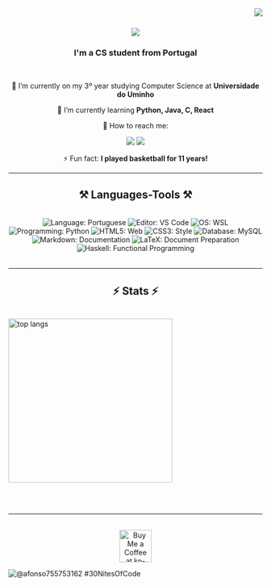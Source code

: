 <img align="right" src="https://visitor-badge.laobi.icu/badge?page_id=27Nizzo.27Nizzo" />

<h1 align="center">
    <img src="https://readme-typing-svg.herokuapp.com/?font=Righteous&size=35&center=true&vCenter=true&width=500&height=70&duration=4000&lines=Hi+There!+👋;+I'm+Nizzo!;" />
</h1>

<h3 align="center">I'm a CS student from Portugal</h3>

<br/>

<div align="center">
 
🔭 I’m currently on my 3º year studying Computer Science at **Universidade do Uminho**
 
🌱 I’m currently learning **Python, Java, C, React**

💬 How to reach me: 
   
   <a href="https://instagram.com/27nizzo" target="_blank"><img src="https://img.shields.io/badge/-Instagram-%23E4405F?style=for-the-badge&logo=instagram&logoColor=white" target="_blank"></a>
   <a href = "mailto:afonso.martins8282@gmail.com"><img src="https://img.shields.io/badge/-Gmail-%23333?style=for-the-badge&logo=gmail&logoColor=white" target="nizzo07"></a>

⚡ Fun fact: **I played basketball for 11 years!**

 </div>
 
 <hr/>
 
<h2 align="center">⚒️ Languages-Tools ⚒️</h2>
<br/>
<div align="center">
  <img src="https://img.shields.io/badge/Language-Portuguese-green" alt="Language: Portuguese" />
  <img src="https://img.shields.io/badge/Editor-VS%20Code-blue" alt="Editor: VS Code" />
  <img src="https://img.shields.io/badge/OS-WSL-yellowgreen" alt="OS: WSL" />
  <img src="https://img.shields.io/badge/Programming-Python-blue" alt="Programming: Python" />
  <img src="https://img.shields.io/badge/HTML5-Web-orange" alt="HTML5: Web" />
  <img src="https://img.shields.io/badge/CSS3-Style-blue" alt="CSS3: Style" />
  <img src="https://img.shields.io/badge/Database-MySQL-orange" alt="Database: MySQL" />
  <img src="https://img.shields.io/badge/Markdown-Documentation-lightgrey" alt="Markdown: Documentation" />
  <img src="https://img.shields.io/badge/LaTeX-Document%20Preparation-blueviolet" alt="LaTeX: Document Preparation" />
  <img src="https://img.shields.io/badge/Haskell-Functional%20Programming-purple" alt="Haskell: Functional Programming" />
</div>



<br/>
<hr/>


<h2 align="center">⚡ Stats ⚡</h2>
<br>
<div>
  
  <img width=325 align="center" src="https://github-readme-stats-salesp07.vercel.app/api/top-langs/?username=27Nizzo&hide=HTML&langs_count=8&layout=compact&theme=react&border_radius=10&size_weight=0.5&count_weight=0.5&exclude_repo=github-readme-stats" alt="top langs" />
</div>


<br/><br/>

<hr/>

<br/>


<div align="center">
<a  target='_blank'><img height='64' style='border:0px;height:64px;' src='https://storage.ko-fi.com/cdn/kofi1.png?v=3' border='0' alt='Buy Me a Coffee at ko-fi.com' /></a>
</div>

  
  ![@afonso755753162 #30NitesOfCode](https://www.codedex.io/api/petStatus?user=afonso755753162)

<br/>



